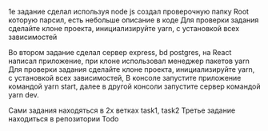 1e задание сделал используя node js создал проверочную папку Root которую парсил, есть небольше описание в коде Для
проверки задания сделайте клоне проекта, инициализируйте yarn, с установкой всех зависимостей

Во втором задание сделал сервер express, bd postgres, на React написал приложение, при клоне использовал менеджер
пакетов yarn  
Для проверки задания сделайте клоне проекта, инициализируйте yarn, с установкой всех зависимостей, В консоле запустите
приложение командой yarn start, далее в другой консоли запустите сервер командой yarn dev.

Сами задания находяться в 2х ветках task1, task2 Третье задание находиться в репозитории Todo 
